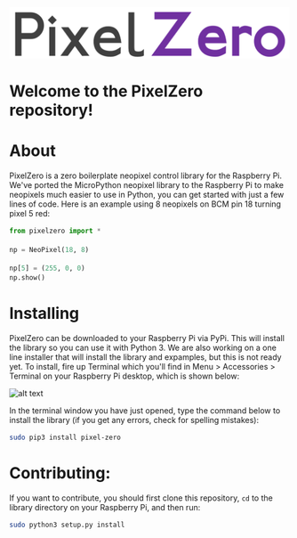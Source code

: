 ![alt text](pixelzerologo.png)
# Welcome to the PixelZero repository!

# About
PixelZero is a zero boilerplate neopixel control library for the Raspberry Pi. We've ported the MicroPython neopixel library to the Raspberry Pi to make neopixels much easier to use in Python, you can get started with just a few lines of code. Here is an example using 8 neopixels on BCM pin 18 turning pixel 5 red:

```python
from pixelzero import *

np = NeoPixel(18, 8)

np[5] = (255, 0, 0)
np.show()
```


# Installing

PixelZero can be downloaded to your Raspberry Pi via PyPi. This will install the library so you can use it with Python 3. We are also working on a one line installer that will install the library and expamples, but this is not ready yet. To install, fire up Terminal which you'll find in Menu > Accessories > Terminal on your Raspberry Pi desktop, which is shown below:

![alt text](https://github.com/AllAboutCode/EduBlocks/blob/tarball-install/misc/step1new.png)

In the terminal window you have just opened, type the command below to install the library (if you get any errors, check for spelling mistakes):

```bash
sudo pip3 install pixel-zero
```

# Contributing:

If you want to contribute, you should first clone this repository, `cd` to the library directory on your Raspberry Pi, and then  run:

```bash
sudo python3 setup.py install
```
